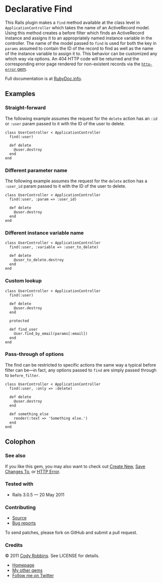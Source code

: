 Declarative Find
================

This Rails plugin makes a `find` method available at the class level in `ApplicationController` which takes the name of an ActiveRecord model. Using this method creates a before filter which finds an ActiveRecord instance and assigns it to an appropriately named instance variable in the controller. The name of the model passed to `find` is used for both the key in `params` assumed to contain the ID of the record to find as well as the name of the instance variable to assign it to. This behavior can be customized any which way via options. An 404 HTTP code will be returned and the corresponding error page rendered for non-existent records via the [`http-error` gem](http://codyrobbins.com/software/http-error).

Full documentation is at [RubyDoc.info](http://rubydoc.info/gems/declarative-find).

Examples
--------

### Straight-forward

The following example assumes the request for the `delete` action has an `:id` or `:user` param passed to it with the ID of the user to delete.

    class UserController < ApplicationController
      find(:user)

      def delete
        @user.destroy
      end
    end

### Different parameter name

The following example assumes the request for the `delete` action has a `:user_id` param passed to it with the ID of the user to delete.

    class UserController < ApplicationController
      find(:user, :param => :user_id)

      def delete
        @user.destroy
      end
    end

### Different instance variable name

    class UserController < ApplicationController
      find(:user, :variable => :user_to_delete)

      def delete
        @user_to_delete.destroy
      end
    end

### Custom lookup

    class UserController < ApplicationController
      find(:user)

      def delete
        @user.destroy
      end

      protected

      def find_user
        User.find_by_email(params[:email])
      end
    end

### Pass-through of options

The find can be restricted to specific actions the same way a typical before filter can be—in fact, any options passed to `find` are simply passed through to `before_filter`.

    class UserController < ApplicationController
      find(:user, :only => :delete)

      def delete
        @user.destroy
      end

      def something_else
        render(:text => 'Something else.')
      end
    end

Colophon
--------

### See also

If you like this gem, you may also want to check out [Create New](http://codyrobbins.com/software/create-new), [Save Changes To](http://codyrobbins.com/software/save-changes-to), or [HTTP Error](http://codyrobbins.com/software/http-error).

### Tested with

* Rails 3.0.5 — 20 May 2011

### Contributing

* [Source](https://github.com/codyrobbins/declarative-find)
* [Bug reports](https://github.com/codyrobbins/declarative-find/issues)

To send patches, please fork on GitHub and submit a pull request.

### Credits

© 2011 [Cody Robbins](http://codyrobbins.com/). See LICENSE for details.

* [Homepage](http://codyrobbins.com/software/declarative-find)
* [My other gems](http://codyrobbins.com/software#gems)
* [Follow me on Twitter](http://twitter.com/codyrobbins)